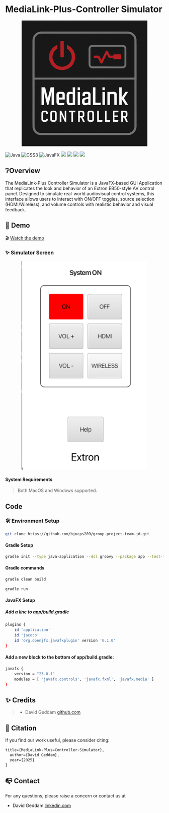 # MediaLink-Plus-Controller Simulator

<p align="center">
<img src="logo.png"
width="400">
</p>

  ![Java](https://img.shields.io/badge/java-%23ED8B00.svg?style=for-the-badge&logo=openjdk&logoColor=white) ![CSS3](https://img.shields.io/badge/css3-%231572B6.svg?style=for-the-badge&logo=css3&logoColor=white) ![JavaFX](https://img.shields.io/badge/javafx-%23FF0000.svg?style=for-the-badge&logo=javafx&logoColor=white) <img src="https://img.shields.io/badge/-HuggingFace-FDEE21?style=for-the-badge&logo=HuggingFace&logoColor=black" /> <img src="https://img.shields.io/badge/gradle-02303A?style=for-the-badge&logo=gradle&logoColor=white" /> <img src="https://img.shields.io/badge/Visual_Studio_Code-0078D4?style=for-the-badge&logo=visual%20studio%20code&logoColor=white" /> <img src="https://img.shields.io/badge/GIT-E44C30?style=for-the-badge&logo=git&logoColor=white" />  


## ❔Overview

The MediaLink-Plus Controller Simulator is a JavaFX-based GUI Application that replicates the look and behavior of an Extron EB50-style AV control panel. Designed to simulate real-world audiovisual control systems, this interface allows users to interact with ON/OFF toggles, source selection (HDMI/Wireless), and volume controls with realistic behavior and visual feedback.

## 👀 Demo 

🎬 [Watch the demo]()

### ✨ Simulator Screen

<p align="center">
<img src="Screenshot 2025-05-23 at 9.05.59 PM.png"
width="400">
</p>

#### System Requirements

> Both MacOS and Windows supported.

## Code

### 🛠️ Environment Setup

```bash
git clone https://github.com/bjucps209/group-project-team-jd.git
```

#### Gradle Setup

```bash
gradle init --type java-application --dsl groovy --package app --test-framework junit-jupiter --use-defaults --overwrite 
```
#### Gradle commands

```bash
gradle clean build
```

```bash
gradle run
```

#### JavaFX Setup
##### Add a line to app/build.gradle
```bash
plugins {
    id 'application'
    id 'jacoco'
    id 'org.openjfx.javafxplugin' version '0.1.0'
}
```
#### Add a new block to the bottom of app/build.gradle:
```bash
javafx {
    version = "23.0.1"
    modules = [ 'javafx.controls', 'javafx.fxml', 'javafx.media' ]
}
```

## ✨ Credits

> + David Geddam [github.com](https://github.com/dave21-py)

## 🚀 Citation

If you find our work useful, please consider citing:

```
title={MediaLink-Plus=Controller-Simulator},
  author={David Geddam},
  year={2025}
}
```

## 📭 Contact

For any questions, please raise a concern or contact us at
+ David Geddam [linkedin.com](https://www.linkedin.com/in/david-geddam/)
